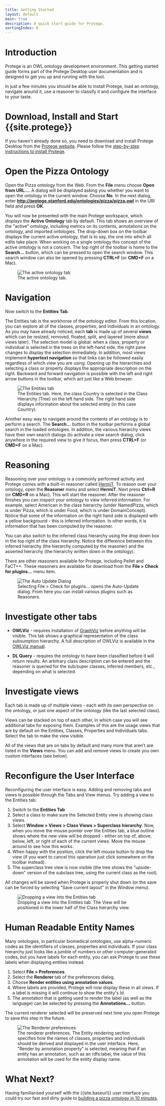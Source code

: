 ```yaml
---
title: Getting Started
layout: default
main: true
description: A quick start guide for Protege.
sortingIndex: B
---
```

# Introduction

Protege is an OWL ontology development environment. This getting started guide forms part of the Protege Desktop user documentation and is designed to get you up and running with the tool.

In just a few minutes you should be able to install Protege, load an ontology, navigate around it, use a reasoner to classify it and configure the interface to your taste.

# Download, Install and Start {{site.protege}}

If you haven't already done so, you need to download and install Protege Desktop from the [Protege website](http://protege.stanford.edu/products.php#desktop-protege).  Please follow the [step-by-step instructions to install Protege]({{site.baseurl}}/installation).

# Open the Pizza Ontology

Open the Pizza ontology from the Web.  From the **File** menu choose **Open from URL...**.  A dialog will be displayed asking you whether you want to open the ontology in the current window.  Choose **No**.  In the next dialog, enter **http://protege.stanford.edu/ontologies/pizza/pizza.owl** in the URI field and press **OK**.

You will now be presented with the main Protege workspace, which displays the **Active Ontology** tab by default. This tab shows an overview of the "active" ontology, including metrics on its contents, annotations on the ontology, and imported ontologies. The drop-down box on the toolbar displays the current active ontology, that is to say, the one into which all edits take place. When working on a single ontology this concept of the active ontology is not a concern.  The top right of the toolbar is home to the **Search...** button, which can be pressed to open the search window.  This search window can also be opened by pressing **CTRL+F** (or **CMD+F** on a Mac).

<figure>
  <img src="{{site.baseurl}}/assets/tabs/active-ontology/active-ontology-tab.png" alt="The active ontology tab">
  <figcaption>The active ontology tab.</figcaption>
</figure>

# Navigation

Now switch to the **Entities Tab**.

The Entities tab is the workhorse of the ontology editor.
From this location, you can explore all of the classes, properties, and individuals in an ontology.
As you may have already noticed, each **tab**
is made up of several **views**
which can be resized, removed, floated, split, and layered (more about views later).
The selection model is global:
when a class, property or individual is selected in the trees on the left-hand side,
the right pane changes to display the selection immediately.
In addition, most views implement **hypertext navigation**
so that links can be followed easily regardless of which view you are using.
Opening up the hierarchies and selecting a class or property displays the appropriate description on the right.
Backward and forward navigation is possible with the left and right arrow buttons in the toolbar,
which act just like a Web browser.

<figure>
  <img src="{{site.baseurl}}/assets/tabs/entities/entities-tab.png" alt="The Entities tab">
  <figcaption>
  The Entities tab.  Here, the class Country is selected in the Class Hierarchy (Tree) on the left hand side.
  The right hand side displays information about the selected entity (in this case Country).
  </figcaption>
</figure>

Another easy way to navigate around the contents of an ontology is to perform a search.
The **Search...** button in the toolbar performs a global search in the loaded ontologies.
In addition, the various hierarchy views have their own search dialogs
(to activate a view search dialog, click anywhere in the required view to give it focus, then press **CTRL+F** (or **CMD+F** on a Mac).

# Reasoning

Reasoning over your ontology is a commonly performed activity and Protege comes
with a built-in reasoner called [HermiT](http://www.hermit-reasoner.com). To reason over your ontology, open the **Reasoner** menu and select **HermiT**.  Next press **Ctrl+R** (or **CMD+R** on a Mac). This will start the reasoner.  After the reasoner finishes you can inspect your ontology to view inferred information.  For example, select American in the class hierarchy (under NamedPizza, which is under Pizza, which is under Food, which is under DomainConcept).  Notice that some of the information on the right hand side is displayed with a yellow background - this is inferred information.  In other words, it is information that has been computed by the reasoner.  

You can also switch to the inferred class hierarchy using the drop down box in the top right of the class hierarchy.  Notice the difference between this inferred hierarchy (the hierarchy computed by the reasoner) and the asserted hierarchy (the hierarchy written down in the ontology).

There are other reasoners available for Protege, including Pellet and FaCT++.  These reasoners are available for download from the **File > Check for plugins...** menu item.

<figure>
  <img src="{{site.baseurl}}/assets/dialogs/auto-update.png" alt="The Auto Update Dialog"  style="max-width: 500px;">
  <figcaption>
  Selecting File > Check for plugins... opens the Auto-Update dialog.  From here you can install
  various plugins such as Reasoners.
  </figcaption>
</figure>

# Investigate other tabs

* **OWLViz** - requires installation of [GraphViz](http://www.graphviz.org/) before anything will be visible. This tab shows a graphical representation of the class subsumption hierarchy. A full description of OWLViz is available in the [OWLViz manual](https://github.com/protegeproject/owlviz).

* **DL Query** - requires the ontology to have been classified before it will return results. An arbitrary class description can be entered and the reasoner is queried for the sub/super classes, inferred members, etc., depending on what is selected.


# Investigate views

Each tab is made up of multiple views - each with its own perspective on the ontology, or just one aspect of the ontology (like the last selected class).

Views can be stacked on top of each other, in which case you will see additional tabs for exposing them.  Examples of this are the usage views that are by default on the Entities, Classes, Properties and Individuals tabs.  Select the tab to make the view visible.

All of the views that are on tabs by default and many more that aren't are listed in the **Views** menu.
You can add and remove views to create you own custom interfaces (see below).

# Reconfigure the User Interface

Reconfiguring the user interface is easy. Adding and removing tabs and views is possible through the Tabs and View menus. Try adding a view to the Entities tab:

1. Switch to the **Entities Tab**
2. Select a class to make sure the Selected Entity view is showing class views.
3. Select **Window > Views > Class Views > Superclass hierarchy**. Now, when you move the mouse pointer over the Entities tab, a blue outline shows where the new view will be dropped - either on top of, above, below, left, or right of each of the current views.  Move the mouse around to see how this works.
4. When happy with the position, click the left mouse button to drop the view (if you want to cancel this operation just click somewhere on the toolbar instead).
5. The superclass tree view is now visible (the tree shows the "upside-down" version of the subclass tree, using the current class as the root).

All changes will be saved when Protege is properly shut down (or the save can be forced by selecting "Save current layout" in the Window menu).

<figure>
  <img src="{{site.baseurl}}/assets/tabs/entities/dropping-view.png" alt="Dropping a view into the Entities tab" style="max-width: 300px;">
  <figcaption>
  Dropping a view into the Entities tab.  The View will be positioned in the lower half of the
  Class hierarchy view.
  </figcaption>
</figure>

# Human Readable Entity Names

Many ontologies, in particular biomedical ontologies, use alpha-numeric codes as the identifiers of classes, properties and individuals. If your class hierarchy just looks like a jumble of numbers or other computer-generated codes, but you have labels for each entity, you can ask Protege to use these labels when displaying entities instead.

1. Select **File > Preferences**.
2. Select the **Renderer** tab of the preferences dialog.
3. Choose **Render entities using annotation values**.
4. Where labels are provided, Protege will now display these in all views. If a label is missing it will continue to show the entity's Id.
5. The annotation that is getting used to render the label (as well as the language) can be selected by pressing the **Annotations...** button.

The current renderer selected will be preserved next time you open Protege to save this step in the future.

<figure>
  <img src="{{site.baseurl}}/assets/Preferences/renderer/renderer-preferences.png" alt="The Renderer preferences" style="max-width: 500px;">
  <figcaption>
  The renderer preferences.  The Entity rendering section specifies how the names of classes, properties and individuals should be derived and displayed in the user interface.  Here, "Render by annotation property" is selected, meaning that if an entity has an annotation, such as an rdfs:label, the value of this annotation will be used for the entity display name.
  </figcaption>
</figure>

# What Next?

Having familiarised yourself with the {{site.baseurl}} user interface you could
try our fast and dirty guide to [building a pizza ontology in 10 minutes](http://protegewiki.stanford.edu/wiki/Protege4Pizzas10Minutes).
